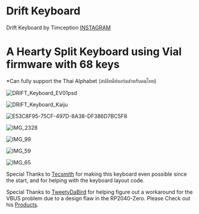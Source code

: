 # Drift Keyboard
Drift Keyboard by Timception [INSTAGRAM](https://www.instagram.com/majin_keyboards/)

A Hearty Split Keyboard using Vial firmware with 68 keys
=========================================================
*Can fully support the Thai Alphabet (สปลิทคีย์บอร์ดสำหรับคนไทย)

![DRIFT_Keyboard_EV01psd](https://github.com/Timception/Drift/assets/84595044/a8ad2528-249f-4310-a324-4c62dbdfb540)

![DRIFT_Keyboard_Kaiju](https://github.com/Timception/Drift/assets/84595044/a0f79aaa-8451-4e9c-bb01-142a24413e9a)

![E53C8F95-75CF-497D-8A38-DF386D7BC5F8](https://github.com/Timception/Drift/assets/84595044/9ee9f1c4-968e-4e2d-a7df-c07d46234df8)

![IMG_2328](https://github.com/Timception/Drift/assets/84595044/5031458b-64ed-4999-8ead-e81d2a81be79)

![IMG_99](https://github.com/Timception/Drift/assets/84595044/8564e7ff-cd27-4198-a931-2e270779589b)

![IMG_59](https://github.com/Timception/Drift/assets/84595044/f31c96c9-44be-4a80-81c2-696c504b9038)

![IMG_65](https://github.com/Timception/Drift/assets/84595044/3df4b51b-a8d0-457b-944e-bb4edaed057f)


Special Thanks to [Tecsmith](https://github.com/Tecsmith) for making this keyboard even possible since the start, and for helping with the keyboard layout code.

Special Thanks to [TweetyDaBird](https://github.com/TweetyDaBird) for helping figure out a workaround for the VBUS problem due to a design flaw in the RP2040-Zero.
Please Check out his [Products](https://lectronz.com/stores/tweetys-wild-thinking).
